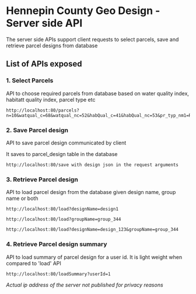# Hennepin County Geo Design - Server side API

The server side APIs support client requests to select parcels, save and retrieve parcel designs from database

## List of APIs exposed
### 1. Select Parcels
API to choose required parcels from database based on water quality index, habitatt quality index, parcel type etc
    
    http://localhost:80/parcels?n=10&watqual_c=68&watqual_nc=52&habQual_c=41&habQual_nc=53&pr_typ_nm1=RESIDENTIAL
    
### 2. Save Parcel design
API to save parcel design communicated by client 
    
It saves to parcel_design table in the database
    
    http://localhost:80/save with design json in the request arguments
    
 ### 3. Retrieve Parcel design
API to load parcel design from the database given design name, group name or both   

    http://localhost:80/load?designName=design1
    
    http://localhost:80/load?groupName=group_344
    
    http://localhost:80/load?designName=design_123&groupName=group_344
    
### 4. Retrieve Parcel design summary
API to load summary of parcel design for a user id. It is light weight when compared to 'load' API
    
    http://localhost:80/loadSummary?userId=1
    
*Actual ip address of the server not published for privacy reasons*
